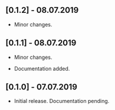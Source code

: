 ## [0.1.2] - 08.07.2019

* Minor changes.

## [0.1.1] - 08.07.2019

* Minor changes.

* Documentation added.

## [0.1.0] - 07.07.2019

* Initial release. Documentation pending.